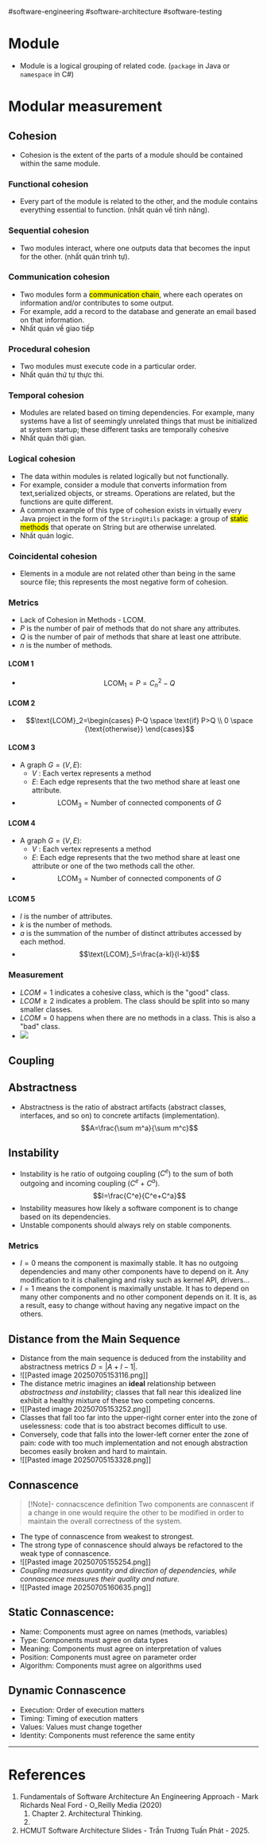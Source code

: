 #software-engineering #software-architecture #software-testing 

# Module
- Module is a logical grouping of related code. (`package` in Java or `namespace` in C#)
# Modular measurement
## Cohesion
- Cohesion is the extent of the parts of a module should be contained within the same module.
### Functional cohesion
- Every part of the module is related to the other, and the module contains everything essential to function. (nhất quán về tính năng).
### Sequential cohesion
- Two modules interact, where one outputs data that becomes the input for the other. (nhất quán trình tự).
### Communication cohesion
- Two modules form a <mark class="hltr-yellow">communication chain</mark>, where each operates on information and/or contributes to some output.
- For example, add a record to the database and generate an email based on that information. 
- Nhất quán về giao tiếp
### Procedural cohesion
- Two modules must execute code in a particular order.
- Nhất quán thứ tự thực thi.
### Temporal cohesion
- Modules are related based on timing dependencies. For example, many systems have a list of seemingly unrelated things that must be initialized at system startup; these different tasks are temporally cohesive
- Nhất quán thời gian.
### Logical cohesion
- The data within modules is related logically but not functionally. 
- For example, consider a module that converts information from text,serialized objects, or streams. Operations are related, but the functions are quite different. 
- A common example of this type of cohesion exists in virtually every Java project in the form of the `StringUtils` package: a group of <mark class="hltr-yellow">static methods</mark> that operate on String but are otherwise unrelated.
- Nhất quán logic.
### Coincidental cohesion
- Elements in a module are not related other than being in the same source file; this represents the most negative form of cohesion.
### Metrics
- Lack of Cohesion in Methods - LCOM.
- $P$ is the number of pair of methods that do not share any attributes.
- $Q$ is the number of pair of methods that share at least one attribute.
- $n$ is the number of methods.
#### LCOM 1
- $$\text{LCOM}_1=P=C^2_{n}-Q$$
#### LCOM 2
- $$\text{LCOM}_2=\begin{cases} P-Q \space \text{if} P>Q \\ 0 \space {\text{otherwise}} \end{cases}$$
#### LCOM 3
- A graph $G=(V,E)$:
	- $V$ : Each vertex represents a method
	- $E$: Each edge represents that the two method share at least one attribute.
- $$\text{LCOM}_3=\text{Number of connected components of } G$$
#### LCOM 4
- A graph $G=(V,E)$:
	- $V$ : Each vertex represents a method
	- $E$: Each edge represents that the two method share at least one attribute or one of the two methods call the other.
- $$\text{LCOM}_3=\text{Number of connected components of } G$$
#### LCOM 5
- $l$ is the number of attributes.
- $k$ is the number of methods.
- $a$ is the summation of the number of distinct attributes accessed by each method.
- $$\text{LCOM}_5=\frac{a-kl}{l-kl}$$
### Measurement
- $LCOM=1$ indicates a cohesive class, which is the "good" class.
- $LCOM \geq 2$ indicates a problem. The class should be split into so many smaller classes.
- $LCOM=0$ happens when there are no methods in a class. This is also a "bad" class.
- ![](Pasted%20image%2020250308181734.png)
## Coupling

## Abstractness
- Abstractness is the ratio of abstract artifacts (abstract classes, interfaces, and so on) to concrete artifacts (implementation). $$A=\frac{\sum m^a}{\sum m^c}$$
## Instability
- Instability is he ratio of outgoing coupling ($C^e$) to the sum of both outgoing and incoming coupling ($C^e + C^a$). $$I=\frac{C^e}{C^e+C^a}$$
- Instability measures how likely a software component is to change based on its dependencies.
- Unstable components should always rely on stable components.
### Metrics
- $I=0$ means the component is maximally stable. It has no outgoing dependencies and many other components have to depend on it. Any modification to it is challenging and risky such as kernel API, drivers...
- $I=1$ means the component is maximally unstable. It has to depend on many other components and no other component depends on it. It is, as a result, easy to change without having any negative impact on the others.
## Distance from the Main Sequence
- Distance from the main sequence is deduced from the instability and abstractness metrics $D= |A+I-1|$.
- ![[Pasted image 20250705153116.png]]
- The distance metric imagines an **ideal** relationship between *abstractness and instability*; classes that fall near this idealized line exhibit a healthy mixture of these two competing concerns.
- ![[Pasted image 20250705153252.png]]
- Classes that fall too far into the upper-right corner enter into the zone of uselessness: code that is too abstract becomes difficult to use.
- Conversely, code that falls into the lower-left corner enter the zone of pain: code with too much implementation and not enough abstraction becomes easily broken and hard to maintain.
- ![[Pasted image 20250705153328.png]]
## Connascence
>[!Note]- connacscence definition
>Two components are connascent if a change in one would require the other to be modified in order to maintain the overall correctness of the system.
- The type of connascence from weakest to strongest.
- The strong type of connascence should always be refactored to the weak type of connascence.
- ![[Pasted image 20250705155254.png]]
- *Coupling measures quantity and direction of dependencies, while connascence measures their quality and nature.*
- ![[Pasted image 20250705160635.png]]
## Static Connascence:
- Name: Components must agree on names (methods, variables)
- Type: Components must agree on data types
- Meaning: Components must agree on interpretation of values
- Position: Components must agree on parameter order
- Algorithm: Components must agree on algorithms used
## Dynamic Connascence
- Execution: Order of execution matters
- Timing: Timing of execution matters
- Values: Values must change together
- Identity: Components must reference the same entity


---
# References
1. Fundamentals of Software Architecture An Engineering Approach - Mark Richards Neal Ford - O_Reilly Media (2020)
	1. Chapter 2. Architectural Thinking.
	2. 
2. HCMUT Software Architecture Slides - Trần Trương Tuấn Phát - 2025.